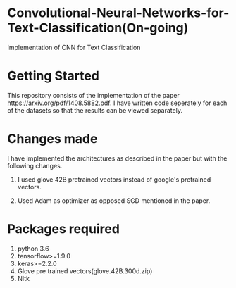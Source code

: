 # Convolutional-Neural-Networks-for-Text-Classification(On-going)
Implementation of CNN for Text Classification

# Getting Started
This repository consists of the implementation of the paper https://arxiv.org/pdf/1408.5882.pdf. I have written code seperately for each of the datasets so that the results can be viewed separately.

# Changes made
I have implemented the architectures as described in the paper but with the following changes.

1. I used glove 42B pretrained vectors instead of google's pretrained vectors.

2. Used Adam as optimizer as opposed SGD mentioned in the paper.

# Packages required

1. python 3.6
2. tensorflow>=1.9.0
3. keras>=2.2.0
4. Glove pre trained vectors(glove.42B.300d.zip)
5. Nltk 


